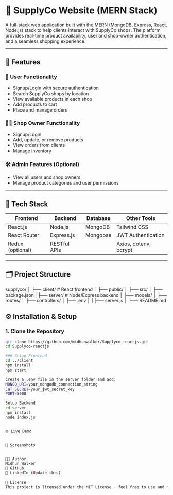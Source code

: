# 🏪 SupplyCo Website (MERN Stack)

A full-stack web application built with the MERN (MongoDB, Express, React, Node.js) stack to help clients interact with SupplyCo shops. The platform provides real-time product availability, user and shop-owner authentication, and a seamless shopping experience.

---

## 🚀 Features

### 👥 User Functionality
- Signup/Login with secure authentication
- Search SupplyCo shops by location
- View available products in each shop
- Add products to cart
- Place and manage orders

### 🧑‍💼 Shop Owner Functionality
- Signup/Login
- Add, update, or remove products
- View orders from clients
- Manage inventory

### 🛠 Admin Features (Optional)
- View all users and shop owners
- Manage product categories and user permissions

---

## 🧱 Tech Stack

| Frontend         | Backend        | Database   | Other Tools               |
|------------------|----------------|------------|---------------------------|
| React.js         | Node.js        | MongoDB    | Tailwind CSS              |
| React Router     | Express.js     | Mongoose   | JWT Authentication        |
| Redux (optional) | RESTful APIs   |            | Axios, dotenv, bcrypt     |

---

## 🗂️ Project Structure
supplyco/ 
│ 
├── client/ # React frontend 
│ ├── public/ 
│ ├── src/
│ ├── package.json 
|
├── server/ # Node/Express backend
│ ├── models/ 
│ ├── routes/ 
│ ├── controllers/ 
│ ├── .env │ 
| ├── server.js 
│ 
└── README.md


## ⚙️ Installation & Setup

### 1. Clone the Repository
```bash
git clone https://github.com/midhunwalker/Supplyco-reactjs.git
cd Supplyco-reactjs

### Setup Frontend
cd ../client
npm install
npm start

Create a .env file in the server folder and add:
MONGO_URI=your_mongodb_connection_string
JWT_SECRET=your_jwt_secret_key
PORT=5000

Setup Backend
cd server
npm install
node index.js


🌐 Live Demo


📸 Screenshots


🧑‍💻 Author
Midhun Walker
🔗 GitHub
🔗 LinkedIn (Update this)

📜 License
This project is licensed under the MIT License - feel free to use and modify for personal or commercial use.
